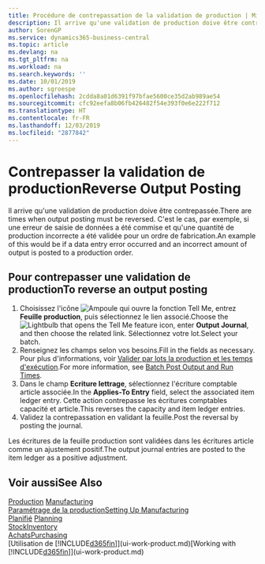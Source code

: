 ```yaml
---
title: Procédure de contrepassation de la validation de production | Microsoft Docs
description: Il arrive qu'une validation de production doive être contrepassée. C'est le cas, par exemple, si une erreur de saisie de données a été commise et qu'une quantité de production incorrecte a été validée pour un ordre de fabrication.
author: SorenGP
ms.service: dynamics365-business-central
ms.topic: article
ms.devlang: na
ms.tgt_pltfrm: na
ms.workload: na
ms.search.keywords: ''
ms.date: 10/01/2019
ms.author: sgroespe
ms.openlocfilehash: 2cdda8a01d6391f97bfae5600ce35d2ab989ae54
ms.sourcegitcommit: cfc92eefa8b06fb426482f54e393f0e6e222f712
ms.translationtype: HT
ms.contentlocale: fr-FR
ms.lasthandoff: 12/03/2019
ms.locfileid: "2877842"
---
```

# <a name="reverse-output-posting"></a><span data-ttu-id="7d43a-104">Contrepasser la validation de production</span><span class="sxs-lookup"><span data-stu-id="7d43a-104">Reverse Output Posting</span></span>
<span data-ttu-id="7d43a-105">Il arrive qu'une validation de production doive être contrepassée.</span><span class="sxs-lookup"><span data-stu-id="7d43a-105">There are times when output posting must be reversed.</span></span> <span data-ttu-id="7d43a-106">C'est le cas, par exemple, si une erreur de saisie de données a été commise et qu'une quantité de production incorrecte a été validée pour un ordre de fabrication.</span><span class="sxs-lookup"><span data-stu-id="7d43a-106">An example of this would be if a data entry error occurred and an incorrect amount of output is posted to a production order.</span></span>  

## <a name="to-reverse-an-output-posting"></a><span data-ttu-id="7d43a-107">Pour contrepasser une validation de production</span><span class="sxs-lookup"><span data-stu-id="7d43a-107">To reverse an output posting</span></span>  
1.  <span data-ttu-id="7d43a-108">Choisissez l'icône ![Ampoule qui ouvre la fonction Tell Me](media/ui-search/search_small.png "Dites-moi ce que vous voulez faire"), entrez **Feuille production**, puis sélectionnez le lien associé.</span><span class="sxs-lookup"><span data-stu-id="7d43a-108">Choose the ![Lightbulb that opens the Tell Me feature](media/ui-search/search_small.png "Tell me what you want to do") icon, enter **Output Journal**, and then choose the related link.</span></span> <span data-ttu-id="7d43a-109">Sélectionnez votre lot.</span><span class="sxs-lookup"><span data-stu-id="7d43a-109">Select your batch.</span></span>  
2. <span data-ttu-id="7d43a-110">Renseignez les champs selon vos besoins.</span><span class="sxs-lookup"><span data-stu-id="7d43a-110">Fill in the fields as necessary.</span></span> <span data-ttu-id="7d43a-111">Pour plus d'informations, voir [Valider par lots la production et les temps d'exécution](production-how-to-post-output-quantity.md).</span><span class="sxs-lookup"><span data-stu-id="7d43a-111">For more information, see [Batch Post Output and Run Times](production-how-to-post-output-quantity.md).</span></span>
3.  <span data-ttu-id="7d43a-112">Dans le champ **Ecriture lettrage**, sélectionnez l'écriture comptable article associée.</span><span class="sxs-lookup"><span data-stu-id="7d43a-112">In the **Applies-To Entry** field, select the associated item ledger entry.</span></span> <span data-ttu-id="7d43a-113">Cette action contrepasse les écritures comptables capacité et article.</span><span class="sxs-lookup"><span data-stu-id="7d43a-113">This reverses the capacity and item ledger entries.</span></span>  
4. <span data-ttu-id="7d43a-114">Validez la contrepassation en validant la feuille.</span><span class="sxs-lookup"><span data-stu-id="7d43a-114">Post the reversal by posting the journal.</span></span>  

<span data-ttu-id="7d43a-115">Les écritures de la feuille production sont validées dans les écritures article comme un ajustement positif.</span><span class="sxs-lookup"><span data-stu-id="7d43a-115">The output journal entries are posted to the item ledger as a positive adjustment.</span></span>  

## <a name="see-also"></a><span data-ttu-id="7d43a-116">Voir aussi</span><span class="sxs-lookup"><span data-stu-id="7d43a-116">See Also</span></span>  
 <span data-ttu-id="7d43a-117">[Production](production-manage-manufacturing.md)  </span><span class="sxs-lookup"><span data-stu-id="7d43a-117">[Manufacturing](production-manage-manufacturing.md)  </span></span>  
 [<span data-ttu-id="7d43a-118">Paramétrage de la production</span><span class="sxs-lookup"><span data-stu-id="7d43a-118">Setting Up Manufacturing</span></span>](production-configure-production-processes.md)  
 <span data-ttu-id="7d43a-119">[Planifié](production-planning.md)    </span><span class="sxs-lookup"><span data-stu-id="7d43a-119">[Planning](production-planning.md)    </span></span>  
 [<span data-ttu-id="7d43a-120">Stock</span><span class="sxs-lookup"><span data-stu-id="7d43a-120">Inventory</span></span>](inventory-manage-inventory.md)  
 [<span data-ttu-id="7d43a-121">Achats</span><span class="sxs-lookup"><span data-stu-id="7d43a-121">Purchasing</span></span>](purchasing-manage-purchasing.md)  
 <span data-ttu-id="7d43a-122">[Utilisation de [!INCLUDE[d365fin](includes/d365fin_md.md)]](ui-work-product.md)</span><span class="sxs-lookup"><span data-stu-id="7d43a-122">[Working with [!INCLUDE[d365fin](includes/d365fin_md.md)]](ui-work-product.md)</span></span>  

